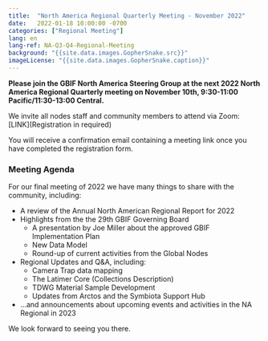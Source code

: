 ```yaml
---
title:  "North America Regional Quarterly Meeting - November 2022"
date:   2022-01-18 10:00:00 -0700
categories: ["Regional Meeting"]
lang: en
lang-ref: NA-Q3-Q4-Regional-Meeting
background: "{{site.data.images.GopherSnake.src}}"
imageLicense: "{{site.data.images.GopherSnake.caption}}"
---
```


**Please join the GBIF North America Steering Group at the next 2022 North America Regional Quarterly meeting on November 10th, 9:30-11:00 Pacific/11:30-13:00 Central.**

We invite all nodes staff and community members to attend via Zoom:
[LINK](Registration in required)

You will receive a confirmation email containing a meeting link once you have completed the registration form.

### Meeting Agenda

For our final meeting of 2022 we have many things to share with the community, including:
* A review of the Annual North American Regional Report for 2022
* Highlights from the the 29th GBIF Governing Board
   * A presentation by Joe Miller about the approved GBIF Implementation Plan
   * New Data Model
   * Round-up of current activities from the Global Nodes
* Regional Updates and Q&A, including:
   * Camera Trap data mapping
   * The Latimer Core (Collections Description)
   * TDWG Material Sample Development
   * Updates from Arctos and the Symbiota Support Hub
* …and announcements about upcoming events and activities in the NA Regional in 2023

We look forward to seeing you there.
